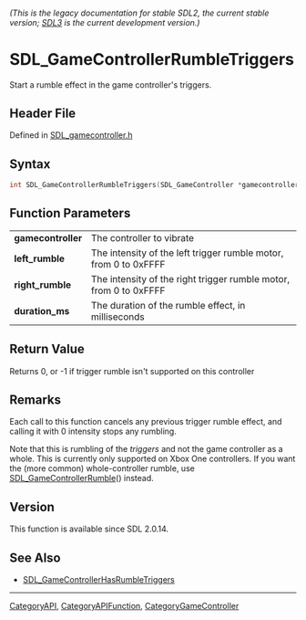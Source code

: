 ###### (This is the legacy documentation for stable SDL2, the current stable version; [SDL3](https://wiki.libsdl.org/SDL3/) is the current development version.)
# SDL_GameControllerRumbleTriggers

Start a rumble effect in the game controller's triggers.

## Header File

Defined in [SDL_gamecontroller.h](https://github.com/libsdl-org/SDL/blob/SDL2/include/SDL_gamecontroller.h)

## Syntax

```c
int SDL_GameControllerRumbleTriggers(SDL_GameController *gamecontroller, Uint16 left_rumble, Uint16 right_rumble, Uint32 duration_ms);

```

## Function Parameters

|                        |                                                                   |
| ---------------------- | ----------------------------------------------------------------- |
| **gamecontroller**     | The controller to vibrate                                         |
| **left_rumble**        | The intensity of the left trigger rumble motor, from 0 to 0xFFFF  |
| **right_rumble**       | The intensity of the right trigger rumble motor, from 0 to 0xFFFF |
| **duration_ms**        | The duration of the rumble effect, in milliseconds                |

## Return Value

Returns 0, or -1 if trigger rumble isn't supported on this controller

## Remarks

Each call to this function cancels any previous trigger rumble effect, and
calling it with 0 intensity stops any rumbling.

Note that this is rumbling of the _triggers_ and not the game controller as
a whole. This is currently only supported on Xbox One controllers. If you
want the (more common) whole-controller rumble, use
[SDL_GameControllerRumble](SDL_GameControllerRumble)() instead.

## Version

This function is available since SDL 2.0.14.

## See Also

- [SDL_GameControllerHasRumbleTriggers](SDL_GameControllerHasRumbleTriggers)

----
[CategoryAPI](CategoryAPI), [CategoryAPIFunction](CategoryAPIFunction), [CategoryGameController](CategoryGameController)

